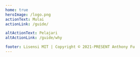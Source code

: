 ```yaml
---
home: true
heroImage: /logo.png
actionText: Mulai
actionLink: /guide/

altActionText: Pelajari
altActionLink: /guide/why

footer: Lisensi MIT | Copyright © 2021-PRESENT Anthony Fu
---
```

